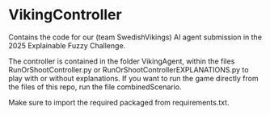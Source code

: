 # VikingController
Contains the code for our (team SwedishVikings) AI agent submission in the 2025 Explainable Fuzzy Challenge.

The controller is contained in the folder VikingAgent, within the files RunOrShootController.py or RunOrShootControllerEXPLANATIONS.py to play with or without explanations.
If you want to run the game directly from the files of this repo, run the file combinedScenario.

Make sure to import the required packaged from requirements.txt.
